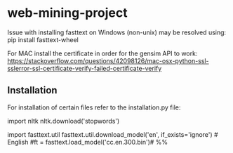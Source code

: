 # web-mining-project

Issue with installing fasttext on Windows (non-unix) may be resolved using: 
pip install fasttext-wheel

For MAC install the certificate in order for the gensim API to work: 
https://stackoverflow.com/questions/42098126/mac-osx-python-ssl-sslerror-ssl-certificate-verify-failed-certificate-verify

## Installation

For installation of certain files refer to the installation.py file: 


import nltk
nltk.download('stopwords')


import fasttext.util
fasttext.util.download_model('en', if_exists='ignore')  # English
#ft = fasttext.load_model('cc.en.300.bin')# %%
